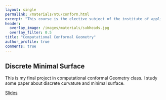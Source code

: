 ```yaml
---
layout: single
permalink: /materials/ntu/conform.html
excerpt: "This course is the elective subject of the institute of applied mathematical sciences."
header:
  overlay_image: /images/materials/subheads.jpg
  overlay_filter: 0.5
title: "Computational Conformal Geometry"
author_profile: true
comments: true
---
```


## Discrete Minimal Surface

  This is my final project in computational conformal Geometry class. I study some paper about discrete curvature and minimal surface.

  [Slides](/pdf/materials/ntu/conform/finalproj.pdf)<br>

